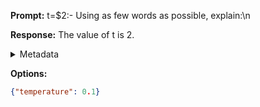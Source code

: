 **Prompt:**
t=$2:-
 Using as few words as possible, explain:\n

**Response:**
The value of t is 2.

<details><summary>Metadata</summary>

- Duration: 747 ms
- Datetime: 2023-09-10T14:26:01.892138
- Model: gpt-3.5-turbo-0613

</details>

**Options:**
```json
{"temperature": 0.1}
```

